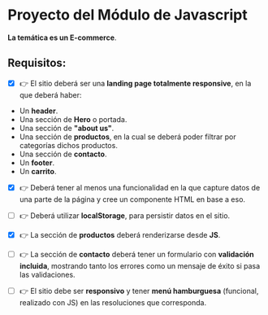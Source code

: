 # Proyecto del Módulo de Javascript

 **La temática es un E-commerce**.

## Requisitos:

- [x] 👉 El sitio deberá ser una **landing page totalmente responsive**, en la que deberá haber:

- Un **header**.
- Una sección de **Hero** o portada.
- Una sección de **"about us"**.
- Una sección de **productos**, en la cual se deberá poder filtrar por categorías dichos productos.
- Una sección de **contacto**.
- Un **footer**.
- Un **carrito**.

- [x] 👉 Deberá tener al menos una funcionalidad en la que capture datos de una parte de la página y cree un componente HTML en base a eso.

- [ ] 👉 Deberá utilizar **localStorage**, para persistir datos en el sitio.

- [x] 👉 La sección de **productos** deberá renderizarse desde **JS**.

- [ ] 👉 La sección de **contacto** deberá tener un formulario con **validación incluida**, mostrando tanto los errores como un mensaje de éxito si pasa las validaciones.

- [ ] 👉 El sitio debe ser **responsivo** y tener **menú hamburguesa** (funcional, realizado con JS) en las resoluciones que corresponda.

